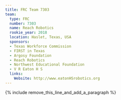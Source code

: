 ```yaml
---
title: FRC Team 7303
team:
  type: FRC
  number: 7303
  name: Reach Robotics
  rookie_year: 2018
  location: Haslet, Texas, USA
  sponsors:
  - Texas Workforce Commission
  - FIRST in Texas
  - Argosy Foundation
  - Reach Robotics
  - Northwest Educational Foundation
  - V R Eaton H S
  links:
    Website: http://www.eatonHSrobotics.org
---
```


{% include remove_this_line_and_add_a_paragraph %}